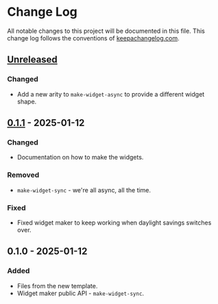# Change Log
All notable changes to this project will be documented in this file. This change log follows the conventions of [keepachangelog.com](http://keepachangelog.com/).

## [Unreleased]
### Changed
- Add a new arity to `make-widget-async` to provide a different widget shape.

## [0.1.1] - 2025-01-12
### Changed
- Documentation on how to make the widgets.

### Removed
- `make-widget-sync` - we're all async, all the time.

### Fixed
- Fixed widget maker to keep working when daylight savings switches over.

## 0.1.0 - 2025-01-12
### Added
- Files from the new template.
- Widget maker public API - `make-widget-sync`.

[Unreleased]: https://sourcehost.site/your-name/jvm-clojure/compare/0.1.1...HEAD
[0.1.1]: https://sourcehost.site/your-name/jvm-clojure/compare/0.1.0...0.1.1
